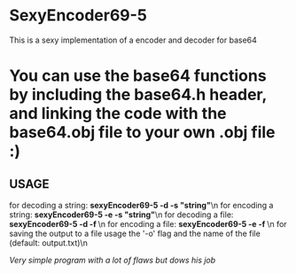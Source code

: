 # SexyEncoder69-5

This is a sexy implementation of a encoder and decoder for base64

# You can use the base64 functions by including the base64.h header, and linking the code with the base64.obj file to your own .obj file :)

## USAGE

for decoding a string: **sexyEncoder69-5 -d -s "string"**\n
for encoding a string: **sexyEncoder69-5 -e -s "string"**\n
for decoding a file: **sexyEncoder69-5 -d -f <fileName>**\n
for encoding a file: **sexyEncoder69-5 -e -f <fileName>**\n
for saving the output to a file usage the '-o' flag and the name of the file (default: output.txt)\n

*Very simple program with a lot of flaws but dows his job*
